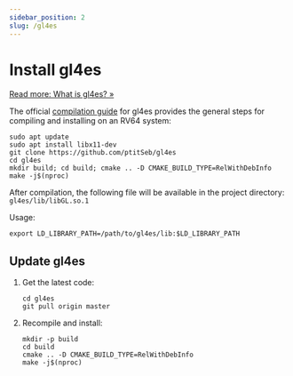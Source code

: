 ```yaml
---
sidebar_position: 2
slug: /gl4es
---
```


# Install gl4es

[Read more: What is gl4es? »](/docs/faq#what-is-gl4es)

The official [compilation guide](https://github.com/ptitSeb/gl4es/blob/master/COMPILE.md) for gl4es provides the general steps for compiling and installing on an RV64 system:

```
sudo apt update
sudo apt install libx11-dev
git clone https://github.com/ptitSeb/gl4es
cd gl4es
mkdir build; cd build; cmake .. -D CMAKE_BUILD_TYPE=RelWithDebInfo
make -j$(nproc)
```

After compilation, the following file will be available in the project directory: `gl4es/lib/libGL.so.1`

Usage:

```
export LD_LIBRARY_PATH=/path/to/gl4es/lib:$LD_LIBRARY_PATH
```

## Update gl4es

1. Get the latest code:
   ```shell
   cd gl4es
   git pull origin master
   ```

2. Recompile and install:
   ```shell
   mkdir -p build
   cd build
   cmake .. -D CMAKE_BUILD_TYPE=RelWithDebInfo
   make -j$(nproc)
   ```
